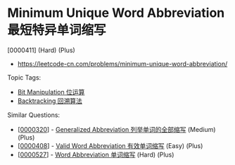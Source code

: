 # Minimum Unique Word Abbreviation 最短特异单词缩写

[0000411] (Hard) (Plus)

- https://leetcode-cn.com/problems/minimum-unique-word-abbreviation/

Topic Tags:

- [Bit Manipulation 位运算](https://leetcode-cn.com/tag/bit-manipulation/)
- [Backtracking 回溯算法](https://leetcode-cn.com/tag/backtracking/)

Similar Questions:

- [[0000320](https://leetcode-cn.com/problems/generalized-abbreviation/)] - [Generalized Abbreviation 列举单词的全部缩写](./0000320.generalized-abbreviation.md) (Medium) (Plus)
- [[0000408](https://leetcode-cn.com/problems/valid-word-abbreviation/)] - [Valid Word Abbreviation 有效单词缩写](./0000408.valid-word-abbreviation.md) (Easy) (Plus)
- [[0000527](https://leetcode-cn.com/problems/word-abbreviation/)] - [Word Abbreviation 单词缩写](./0000527.word-abbreviation.md) (Hard) (Plus)
